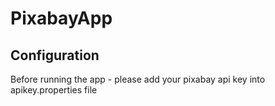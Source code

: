 # PixabayApp

## Configuration
Before running the app - please add your pixabay api key into apikey.properties file